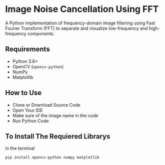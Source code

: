 # Image Noise Cancellation Using FFT

A Python implementation of frequency-domain image filtering using Fast Fourier Transform (FFT) to separate and visualize low-frequency and high-frequency components.


## Requirements

- Python 3.6+
- OpenCV (`opencv-python`)
- NumPy
- Matplotlib
## How to Use

- Clone or Download Source Code
- Open Your IDE
- Make sure of the image name in the code
- Run Python Code
  
## To Install The Requiered Librarys
in the terminal
```bash
pip install opencv-python numpy matplotlib
